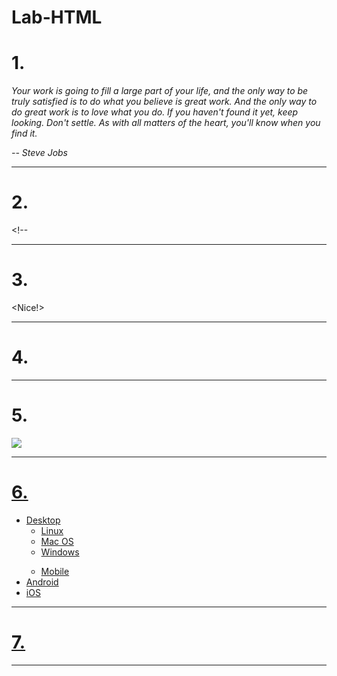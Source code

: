 # Lab-HTML
<html lang="en">
<head>
  <title>HTML Practice</title>
</head>
<body>
  <h1>1.</h1>
  <p><i>Your work is going to fill a large part of your life, and the only way to be truly satisfied is to do what you believe is great work. And the only way to do great work is to love what you do. If you haven't found it yet, keep looking. Don't settle. As with all matters of the heart, you'll know when you find it.</p>
<p>-- Steve Jobs</i></p>
  <hr>
  <h1>2.</h1>
   <p>&lt;!--</p>
  <hr>
  <h1>3.</h1>
  &lt;Nice!&gt;
  <hr>
  <h1>4.</h1>
  <!-- Your solution to #4 here -->
  <hr>
  <h1>5.</h1>
  <a href=https://www.zybooks.com/><img src="zyBooks_logo.png">
  <hr>
  <h1>6.</h1>
  <ul>
      <li>Desktop
    <ul>
    <li>Linux</li>
    <li>Mac OS</li>
    <li>Windows</li>
    </ul>
      </li>
    <ul>
      <li>Mobile
    </ul>
    <li>Android</li>
    <li>iOS</li>
  </ul>
  </li>
  </ul>
  <hr>
  <h1>7.</h1>
   <!-- Your solution to #7 here -->
<hr>
</body>
</html>
</doctype>
